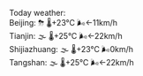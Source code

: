 Today weather:  
Beijing: ⛈ 🌡️+23°C 🌬️←11km/h  
Tianjin: 🌫  🌡️+25°C 🌬️←22km/h  
Shijiazhuang: 🌫  🌡️+23°C 🌬️0km/h  
Tangshan: 🌫  🌡️+25°C 🌬️←22km/h  
